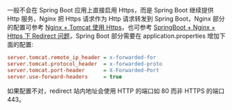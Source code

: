 一般不会在 Spring Boot 应用上直接启用 Https，而是 Spring Boot 继续提供 Http 服务，Nginx 把 Https 请求作为 Http 请求转发到 Spring Boot，Nginx 部分的配置可参考 [Nginx + Tomcat 使用 Https](https://qtdebug.com/java-tomcat-nginx-https/)，也可参考 [SpringBoot + Nginx + Https 下 Redirect 问题](https://blog.csdn.net/yucharlie/article/details/77547754)，Spring Boot 部分需要在 application.properties 增加下面的配置:

```ini
server.tomcat.remote_ip_header = x-forwarded-for
server.tomcat.protocol_header  = x-forwarded-proto
server.tomcat.port-header      = X-Forwarded-Port
server.use-forward-headers     = true
```

如果配置不对，redirect 站内地址会使用 HTTP 的端口如 80 而非 HTTPS 的端口 443。
